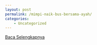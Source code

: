 ```yaml
---
layout: post
permalink: /mimpi-naik-bus-bersama-ayah/
categories:
    - Uncategorized
---
```


[Baca Selengkapnya](/09)